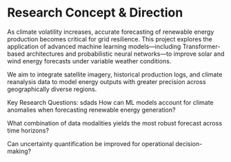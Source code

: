# Research Concept & Direction

As climate volatility increases, accurate forecasting of renewable energy production becomes critical for grid resilience. This project explores the application of advanced machine learning models—including Transformer-based architectures and probabilistic neural networks—to improve solar and wind energy forecasts under variable weather conditions.

We aim to integrate satellite imagery, historical production logs, and climate reanalysis data to model energy outputs with greater precision across geographically diverse regions.

Key Research Questions:
sdads
How can ML models account for climate anomalies when forecasting renewable energy generation?

What combination of data modalities yields the most robust forecast across time horizons?

Can uncertainty quantification be improved for operational decision-making? 